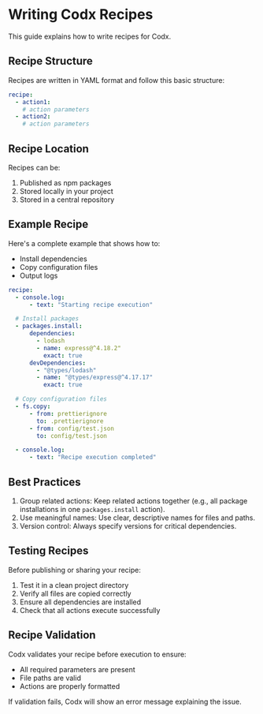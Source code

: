 # Writing Codx Recipes

This guide explains how to write recipes for Codx.

## Recipe Structure

Recipes are written in YAML format and follow this basic structure:

```yaml
recipe:
  - action1:
    # action parameters
  - action2:
    # action parameters
```

## Recipe Location

Recipes can be:

1. Published as npm packages
2. Stored locally in your project
3. Stored in a central repository

## Example Recipe

Here's a complete example that shows how to:

* Install dependencies
* Copy configuration files
* Output logs

```yaml
recipe:
  - console.log:
      - text: "Starting recipe execution"

  # Install packages
  - packages.install:
      dependencies:
        - lodash
        - name: express@^4.18.2"
          exact: true
      devDependencies:
        - "@types/lodash"
        - name: "@types/express@^4.17.17"
          exact: true

  # Copy configuration files
  - fs.copy:
      - from: prettierignore
        to: .prettierignore
      - from: config/test.json
        to: config/test.json

  - console.log:
      - text: "Recipe execution completed"
```

## Best Practices

1. Group related actions: Keep related actions together (e.g., all package installations in one `packages.install`
   action).
2. Use meaningful names: Use clear, descriptive names for files and paths.
3. Version control: Always specify versions for critical dependencies.

## Testing Recipes

Before publishing or sharing your recipe:

1. Test it in a clean project directory
2. Verify all files are copied correctly
3. Ensure all dependencies are installed
4. Check that all actions execute successfully

## Recipe Validation

Codx validates your recipe before execution to ensure:

* All required parameters are present
* File paths are valid
* Actions are properly formatted

If validation fails, Codx will show an error message explaining the issue.